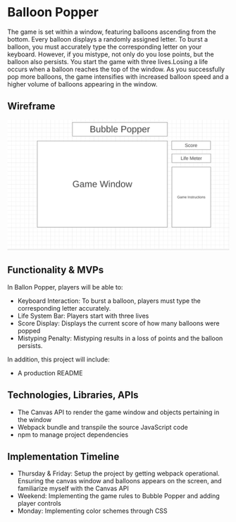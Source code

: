 # Balloon Popper  
  
The game is set within a window, featuring balloons ascending from the bottom. Every balloon displays a randomly assigned letter. To burst a balloon, you must accurately type the corresponding letter on your keyboard. However, if you mistype, not only do you lose points, but the balloon also persists. You start the game with three lives.Losing a life occurs when a balloon reaches the top of the window. As you successfully pop more balloons, the game intensifies with increased balloon speed and a higher volume of balloons appearing in the window.
  
## Wireframe  
![Wireframe](image.png)

## Functionality & MVPs  
In Ballon Popper, players will be able to:  

- Keyboard Interaction: To burst a balloon, players must type the corresponding letter accurately.  
- Life System Bar: Players start with three lives
- Score Display: Displays the current score of how many balloons were popped
- Mistyping Penalty: Mistyping results in a loss of points and the balloon persists.

In addition, this project will include:  
- A production README

  
## Technologies, Libraries, APIs
- The Canvas API to render the game window and objects pertaining in the window
- Webpack bundle and transpile the source JavaScript code
- npm to manage project dependencies

## Implementation Timeline  
- Thursday & Friday: Setup the project by getting webpack operational. Ensuring the canvas window and balloons appears on the screen, and familiarize myself with the Canvas API
- Weekend: Implementing the game rules to Bubble Popper and adding player controls
- Monday: Implementing color schemes through CSS








